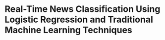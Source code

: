 # Real-Time News Classification Using Logistic Regression and Traditional Machine Learning Techniques
 
